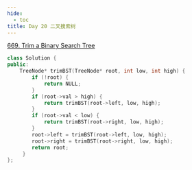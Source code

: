 ```yaml
---
hide:
  - toc
title: Day 20 二叉搜索树
---
```

[669. Trim a Binary Search Tree](https://leetcode.cn/problems/trim-a-binary-search-tree/)
```cpp
class Solution {
public:
    TreeNode* trimBST(TreeNode* root, int low, int high) {
        if (!root) {
            return NULL;
        }
        if (root->val > high) {
            return trimBST(root->left, low, high);
        } 
        if (root->val < low) {
            return trimBST(root->right, low, high);
        }
        root->left = trimBST(root->left, low, high);
        root->right = trimBST(root->right, low, high);
        return root;
     }
};
```